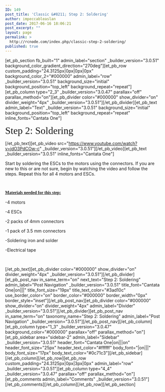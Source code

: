 ```yaml
---
ID: 149
post_title: 'Classic &#8211; Step 2: Soldering'
author: impeccableaslan
post_date: 2017-06-16 18:06:21
post_excerpt: ""
layout: page
permalink: >
  http://rcnode.com/index.php/classic-step-2-soldering/
published: true
---
```

[et_pb_section fb_built="1" admin_label="section" _builder_version="3.0.51" background_color_gradient_direction="270deg"][et_pb_row custom_padding="24.3125px|0px|0px|0px" background_color_2="#000000" admin_label="row" _builder_version="3.0.51" background_size="initial" background_position="top_left" background_repeat="repeat"][et_pb_column type="2_3" _builder_version="3.0.47" parallax="off" parallax_method="on"][et_pb_divider color="#000000" show_divider="on" divider_weight="4px" _builder_version="3.0.51"][/et_pb_divider][et_pb_text admin_label="Text" _builder_version="3.0.51" background_size="initial" background_position="top_left" background_repeat="repeat" inline_fonts="Cantata One"]<p class=""><span style="font-family: 'Cantata One';"><span style="font-size: 32px;">Step 2: Soldering</span></span></p>[/et_pb_text][et_pb_video src="https://www.youtube.com/watch?v=jdO3PdCOw-c" _builder_version="3.0.51"][/et_pb_video][et_pb_text _builder_version="3.0.51" inline_fonts="Cantata One"]<p>Start by soldering the ESCs to the motors using the connectors. If you are new to this or are not sure, begin by watching the video and follow the steps. Repeat this for all 4 motors and ESCs.</p>
<p><br/></p>
<p class=""><span style="text-decoration: underline;"><strong><span style="font-family: 'Cantata One';">Materials needed for this step:</span></strong></span></p>
<p class="">-4 motors</p>
<p class="">-4 ESCs</p>
<p class="">-2 <span style="background-color: #ffffff; font-size: 14px;">packs of 4mm connectors</span></p>
<p class=""><span style="background-color: #ffffff; font-size: 14px;">-1 pack of </span><span style="background-color: #ffffff; font-size: 14px;">3.5 mm connectors</span></p>
<p class=""><span style="background-color: #ffffff; font-size: 14px;">-Soldering iron and solder</span></p>
<p class=""><span style="background-color: #ffffff; font-size: 14px;">-Electrical tape</span></p>
<p><br/></p>[/et_pb_text][et_pb_divider color="#000000" show_divider="on" divider_weight="4px" _builder_version="3.0.51"][/et_pb_divider][et_pb_post_nav in_same_term="on" next_text="Step 2: Soldering" admin_label="Post Navigation" _builder_version="3.0.51" title_font="Cantata One|on|||" title_font_size="19px" title_text_color="#3ad10c" use_border_color="on" border_color="#000000" border_width="0px" border_style="inset"][/et_pb_post_nav][et_pb_divider color="#000000" show_divider="on" divider_weight="4px" admin_label="Divider" _builder_version="3.0.51"][/et_pb_divider][et_pb_post_nav in_same_term="on" taxonomy_name="Step 2: Soldering" admin_label="Post Navigation" _builder_version="3.0.51"][/et_pb_post_nav][/et_pb_column][et_pb_column type="1_3" _builder_version="3.0.47" background_color="#000000" parallax="off" parallax_method="on"][et_pb_sidebar area="sidebar-2" admin_label="Sidebar" _builder_version="3.0.51" header_font="Cantata One|on|||on" header_font_size="25px" header_text_color="#ffffff" body_font="|on|||" body_font_size="17px" body_text_color="#0c71c3"][/et_pb_sidebar][/et_pb_column][/et_pb_row][et_pb_row custom_padding="24.3125px|0px|3px|0px" admin_label="row" _builder_version="3.0.51"][et_pb_column type="4_4" _builder_version="3.0.47" parallax="off" parallax_method="on"][et_pb_comments admin_label="Comments" _builder_version="3.0.51"][/et_pb_comments][/et_pb_column][/et_pb_row][/et_pb_section]